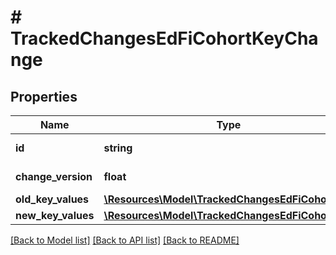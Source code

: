 # # TrackedChangesEdFiCohortKeyChange

## Properties

Name | Type | Description | Notes
------------ | ------------- | ------------- | -------------
**id** | **string** | Resource identifier | [optional]
**change_version** | **float** | Change version | [optional]
**old_key_values** | [**\Resources\Model\TrackedChangesEdFiCohortKey**](TrackedChangesEdFiCohortKey.md) |  | [optional]
**new_key_values** | [**\Resources\Model\TrackedChangesEdFiCohortKey**](TrackedChangesEdFiCohortKey.md) |  | [optional]

[[Back to Model list]](../../README.md#models) [[Back to API list]](../../README.md#endpoints) [[Back to README]](../../README.md)
